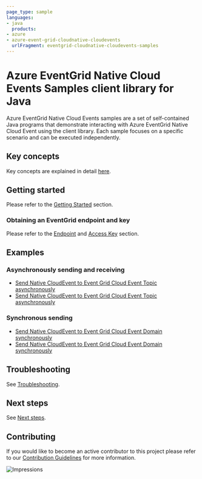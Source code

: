 ```yaml
---
page_type: sample
languages:
- java
  products:
- azure
- azure-event-grid-cloudnative-cloudevents
  urlFragment: eventgrid-cloudnative-cloudevents-samples
---
```


# Azure EventGrid Native Cloud Events Samples client library for Java
Azure EventGrid Native Cloud Events samples are a set of self-contained Java programs that demonstrate interacting with 
Azure EventGrid Native Cloud Event using the client library. Each sample focuses on a specific scenario and can be 
executed independently.

## Key concepts
Key concepts are explained in detail [here][sdk_readme_key_concepts].

## Getting started
Please refer to the [Getting Started][sdk_readme_getting_started] section.

### Obtaining an EventGrid endpoint and key
Please refer to the [Endpoint][sdk_readme_endpoint] and [Access Key][sdk_readme_access_key] section.

## Examples

### Asynchronously sending and receiving
- [Send Native CloudEvent to Event Grid Cloud Event Topic asynchronously][SendCloudEventTopicAsync]
- [Send Native CloudEvent to Event Grid Cloud Event Topic asynchronously][SendCloudEventDomainAsync]

### Synchronous sending
- [Send Native CloudEvent to Event Grid Cloud Event Domain synchronously][SendCloudEventTopicSync]
- [Send Native CloudEvent to Event Grid Cloud Event Domain synchronously][SendCloudEventDomainSync]
## Troubleshooting
See [Troubleshooting][sdk_readme_troubleshooting].

## Next steps
See [Next steps][sdk_readme_next_steps].

## Contributing

If you would like to become an active contributor to this project please refer to our [Contribution
Guidelines](https://github.com/Azure/azure-sdk-for-java/blob/main/CONTRIBUTING.md) for more information.

<!-- LINKS -->
[sdk_readme_key_concepts]: https://github.com/Azure/azure-sdk-for-java/tree/main/sdk/eventgrid/azure-messaging-eventgrid#key-concepts
[sdk_readme_getting_started]: https://github.com/Azure/azure-sdk-for-java/tree/main/sdk/eventgrid/azure-messaging-eventgrid#getting-started
[sdk_readme_endpoint]: https://github.com/Azure/azure-sdk-for-java/tree/main/sdk/eventgrid/azure-messaging-eventgrid#endpoint
[sdk_readme_access_key]: https://github.com/Azure/azure-sdk-for-java/tree/main/sdk/eventgrid/azure-messaging-eventgrid#access-key
[sdk_readme_troubleshooting]: https://github.com/Azure/azure-sdk-for-java/tree/main/sdk/eventgrid/azure-messaging-eventgrid#troubleshooting
[sdk_readme_next_steps]: https://github.com/Azure/azure-sdk-for-java/tree/main/sdk/eventgrid/azure-messaging-eventgrid#next-steps
[SendCloudEventTopicAsync]: https://github.com/Azure/azure-sdk-for-java/blob/main/sdk/eventgrid/azure-messaging-eventgrid/src/samples/java/com/azure/messaging/eventgrid/samples/PublishNativeCloudEventToTopicAsync.java
[SendCloudEventTopicSync]: https://github.com/Azure/azure-sdk-for-java/blob/main/sdk/eventgrid/azure-messaging-eventgrid/src/samples/java/com/azure/messaging/eventgrid/samples/PublishNativeCloudEventToTopic.java
[SendCloudEventDomainAsync]: https://github.com/Azure/azure-sdk-for-java/blob/main/sdk/eventgrid/azure-messaging-eventgrid/src/samples/java/com/azure/messaging/eventgrid/samples/PublishNativeCloudEventToDomainAsync.java
[SendCloudEventDomainSync]: https://github.com/Azure/azure-sdk-for-java/blob/main/sdk/eventgrid/azure-messaging-eventgrid/src/samples/java/com/azure/messaging/eventgrid/samples/PublishNativeCloudEventToDomain.java

![Impressions](https://azure-sdk-impressions.azurewebsites.net/api/impressions/azure-sdk-for-java%2Fsdk%2Feventgrid%2Fazure-messaging-eventgrid%2Fsrc%2Fsamples%2FREADME.png)
